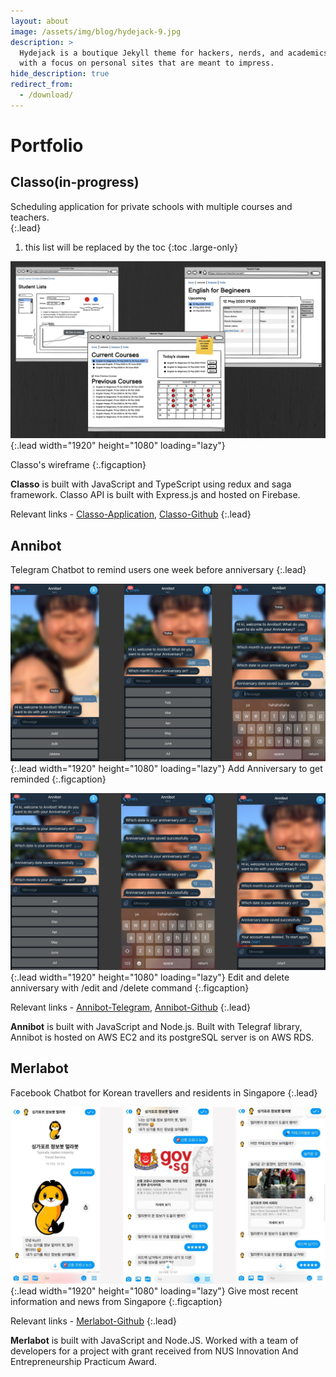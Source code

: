 ```yaml
---
layout: about
image: /assets/img/blog/hydejack-9.jpg
description: >
  Hydejack is a boutique Jekyll theme for hackers, nerds, and academics,
  with a focus on personal sites that are meant to impress.
hide_description: true
redirect_from:
  - /download/
---
```


# Portfolio

<!--author-->

## Classo(in-progress)

Scheduling application for private schools with multiple courses and teachers.  
{:.lead}

1. this list will be replaced by the toc
{:toc .large-only}

![Screenshot](assets/img/blog/classo-wireframe.png){:.lead width="1920" height="1080" loading="lazy"}

Classo's wireframe 
{:.figcaption}


**Classo** is built with JavaScript and TypeScript using redux and saga framework. Classo API is built with Express.js and hosted on Firebase. 

Relevant links - [Classo-Application], [Classo-Github]
{:.lead}


## Annibot

Telegram Chatbot to remind users one week before anniversary 
{:.lead}

![Screenshot](assets/img/blog/annibot-wireframe0.png){:.lead width="1920" height="1080" loading="lazy"}
Add Anniversary to get reminded
{:.figcaption}

![Screenshot](assets/img/blog/annibot-wireframe1.png){:.lead width="1920" height="1080" loading="lazy"}
Edit and delete anniversary with /edit and /delete command
{:.figcaption}

Relevant links - [Annibot-Telegram], [Annibot-Github]
{:.lead}

**Annibot** is built with JavaScript and Node.js. Built with Telegraf library, Annibot is hosted on AWS EC2 and its postgreSQL server is on AWS RDS. 

## Merlabot

Facebook Chatbot for Korean travellers and residents in Singapore
{:.lead}

![Screenshot](assets/img/blog/merlabot-wireframe.png){:.lead width="1920" height="1080" loading="lazy"}
Give most recent information and news from Singapore
{:.figcaption}

Relevant links - [Merlabot-Github]
{:.lead}

**Merlabot** is built with JavaScript and Node.JS. Worked with a team of developers for a project with grant received from NUS Innovation And Entrepreneurship Practicum Award.



[blog]: /
[portfolio]: https://hydejack.com/examples/
[resume]: https://hydejack.com/resume/
[download]: https://hydejack.com/download/
[welcome]: https://hydejack.com/
[forms]: https://hydejack.com/forms-by-example/
[Classo-Application]: https://classo.com
[Classo-Github]: github.com/classo
[Annibot-Telegram]: https://t.me/Annivbot
[Annibot-Github]: https://github.com/geeemchee/annibot2
[Merlabot-Github]: https://github.com/doinghun/merlabot-public

[features]: #features
[news]: #build-an-audience
[syntax]: syntax-highlighting
[latex]: #beautiful-math
[dark]: https://hydejack.com/blog/hydejack/2018-09-01-introducing-dark-mode/
[search]: https://hydejack.com/#_search-input
[grid]: https://hydejack.com/blog/hydejack/

[lic]: LICENSE.md
[pro]: licenses/PRO.md
[docs]: docs/README.md
[ofln]: docs/advanced.md#enabling-offline-support
[math]: docs/writing.md#adding-math

[kit]: https://github.com/hydecorp/hydejack-starter-kit/archive/v9.0.3.zip
[src]: https://github.com/hydecorp/hydejack
[gem]: https://rubygems.org/gems/jekyll-theme-hydejack
[buy]: https://gum.co/nuOluY
[nfy]: https://app.netlify.com/start/deploy?repository=https://github.com/hydecorp/hydejack-starter-kit
[dtn]: https://www.netlify.com/img/deploy/button.svg

[gpss]: https://developers.google.com/speed/pagespeed/insights/?url=https%3A%2F%2Fhydejack.com%2Fdocs%2F
[rouge]: http://rouge.jneen.net
[katex]: https://khan.github.io/KaTeX/
[mathjax]: https://www.mathjax.org/
[tinyletter]: https://tinyletter.com/
